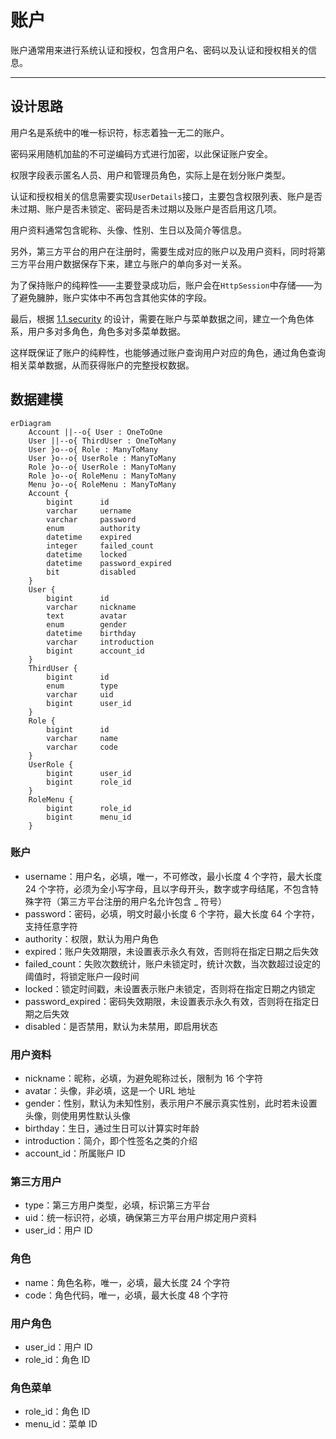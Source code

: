 账户
====

账户通常用来进行系统认证和授权，包含用户名、密码以及认证和授权相关的信息。

---

## 设计思路

用户名是系统中的唯一标识符，标志着独一无二的账户。

密码采用随机加盐的不可逆编码方式进行加密，以此保证账户安全。

权限字段表示匿名人员、用户和管理员角色，实际上是在划分账户类型。

认证和授权相关的信息需要实现`UserDetails`接口，主要包含权限列表、账户是否未过期、账户是否未锁定、密码是否未过期以及账户是否启用这几项。

用户资料通常包含昵称、头像、性别、生日以及简介等信息。

另外，第三方平台的用户在注册时，需要生成对应的账户以及用户资料，同时将第三方平台用户数据保存下来，建立与账户的单向多对一关系。

为了保持账户的纯粹性——主要登录成功后，账户会在`HttpSession`中存储——为了避免臃肿，账户实体中不再包含其他实体的字段。

最后，根据 [1.1.security](1.1.security.md) 的设计，需要在账户与菜单数据之间，建立一个角色体系，用户多对多角色，角色多对多菜单数据。

这样既保证了账户的纯粹性，也能够通过账户查询用户对应的角色，通过角色查询相关菜单数据，从而获得账户的完整授权数据。

## 数据建模

```mermaid
erDiagram
    Account ||--o{ User : OneToOne
    User ||--o{ ThirdUser : OneToMany
    User }o--o{ Role : ManyToMany
    User }o--o{ UserRole : ManyToMany
    Role }o--o{ UserRole : ManyToMany
    Role }o--o{ RoleMenu : ManyToMany
    Menu }o--o{ RoleMenu : ManyToMany
    Account {
        bigint      id
        varchar     uername
        varchar     password
        enum        authority
        datetime    expired
        integer     failed_count
        datetime    locked
        datetime    password_expired
        bit         disabled
    }
    User {
        bigint      id
        varchar     nickname
        text        avatar
        enum        gender
        datetime    birthday
        varchar     introduction
        bigint      account_id
    }
    ThirdUser {
        bigint      id
        enum        type
        varchar     uid
        bigint      user_id
    }
    Role {
        bigint      id
        varchar     name
        varchar     code
    }
    UserRole {
        bigint      user_id
        bigint      role_id
    }
    RoleMenu {
        bigint      role_id
        bigint      menu_id
    }
```

### 账户

- username：用户名，必填，唯一，不可修改，最小长度 4 个字符，最大长度 24 个字符，必须为全小写字母，且以字母开头，数字或字母结尾，不包含特殊字符（第三方平台注册的用户名允许包含 _ 符号）
- password：密码，必填，明文时最小长度 6 个字符，最大长度 64 个字符，支持任意字符
- authority：权限，默认为用户角色
- expired：账户失效期限，未设置表示永久有效，否则将在指定日期之后失效
- failed_count：失败次数统计，账户未锁定时，统计次数，当次数超过设定的阈值时，将锁定账户一段时间
- locked：锁定时间戳，未设置表示账户未锁定，否则将在指定日期之内锁定
- password_expired：密码失效期限，未设置表示永久有效，否则将在指定日期之后失效
- disabled：是否禁用，默认为未禁用，即启用状态

### 用户资料

- nickname：昵称，必填，为避免昵称过长，限制为 16 个字符
- avatar：头像，非必填，这是一个 URL 地址
- gender：性别，默认为未知性别，表示用户不展示真实性别，此时若未设置头像，则使用男性默认头像
- birthday：生日，通过生日可以计算实时年龄
- introduction：简介，即个性签名之类的介绍
- account_id：所属账户 ID

### 第三方用户

- type：第三方用户类型，必填，标识第三方平台
- uid：统一标识符，必填，确保第三方平台用户绑定用户资料
- user_id：用户 ID

### 角色

- name：角色名称，唯一，必填，最大长度 24 个字符
- code：角色代码，唯一，必填，最大长度 48 个字符

### 用户角色

- user_id：用户 ID
- role_id：角色 ID

### 角色菜单

- role_id：角色 ID
- menu_id：菜单 ID
